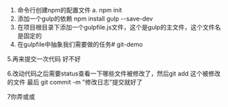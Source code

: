 1. 命令行创建npm的配置文件
  a. npm init
2. 添加一个gulp的依赖
  npm install gulp --save-dev
3. 在项目根目录下添加一个gulpfile.js文件，这个是gulp的主文件，这个文件名是固定的
4. 在gulpfile中抽象我们需要做的任务# git-demo

5.再来提交一次代码 好不好

6.改动代码之后需要status查看一下哪些文件被修改了，然后git add 这个被修改的文件 最后 git commit -m "修改日志"提交就好了



7你弄或或